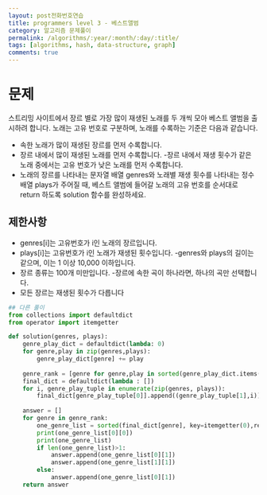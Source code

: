 ```yaml
---
layout: post전화번호연습
title: programmers level 3 - 베스트앨범
category: 알고리즘 문제풀이
permalink: /algorithms/:year/:month/:day/:title/
tags: [algorithms, hash, data-structure, graph]
comments: true
---
```


# 문제
스트리밍 사이트에서 장르 별로 가장 많이 재생된 노래를 두 개씩 모아 베스트 앨범을 출시하려 합니다. 노래는 고유 번호로 구분하며, 노래를 수록하는 기준은 다음과 같습니다.

- 속한 노래가 많이 재생된 장르를 먼저 수록합니다.
- 장르 내에서 많이 재생된 노래를 먼저 수록합니다.
-장르 내에서 재생 횟수가 같은 노래 중에서는 고유 번호가 낮은 노래를 먼저 수록합니다.
- 노래의 장르를 나타내는 문자열 배열 genres와 노래별 재생 횟수를 나타내는 정수 배열 plays가 주어질 때, 베스트 앨범에 들어갈 노래의 고유 번호를 순서대로 return 하도록 solution 함수를 완성하세요.

## 제한사항
- genres[i]는 고유번호가 i인 노래의 장르입니다.
- plays[i]는 고유번호가 i인 노래가 재생된 횟수입니다.
-genres와 plays의 길이는 같으며, 이는 1 이상 10,000 이하입니다.
- 장르 종류는 100개 미만입니다.
-장르에 속한 곡이 하나라면, 하나의 곡만 선택합니다.
- 모든 장르는 재생된 횟수가 다릅니다

```python
## 다른 풀이
from collections import defaultdict
from operator import itemgetter

def solution(genres, plays):
    genre_play_dict = defaultdict(lambda: 0)
    for genre,play in zip(genres,plays):
        genre_play_dict[genre] += play
        
    genre_rank = [genre for genre,play in sorted(genre_play_dict.items(), key=itemgetter(1),reverse=True)]
    final_dict = defaultdict(lambda : [])
    for i, genre_play_tuple in enumerate(zip(genres, plays)):
        final_dict[genre_play_tuple[0]].append((genre_play_tuple[1],i))
        
    answer = []
    for genre in genre_rank:
        one_genre_list = sorted(final_dict[genre], key=itemgetter(0),reverse=True)
        print(one_genre_list[0][0])
        print(one_genre_list)
        if len(one_genre_list)>1:
            answer.append(one_genre_list[0][1])
            answer.append(one_genre_list[1][1])
        else:
            answer.append(one_genre_list[0][1])
    return answer

```